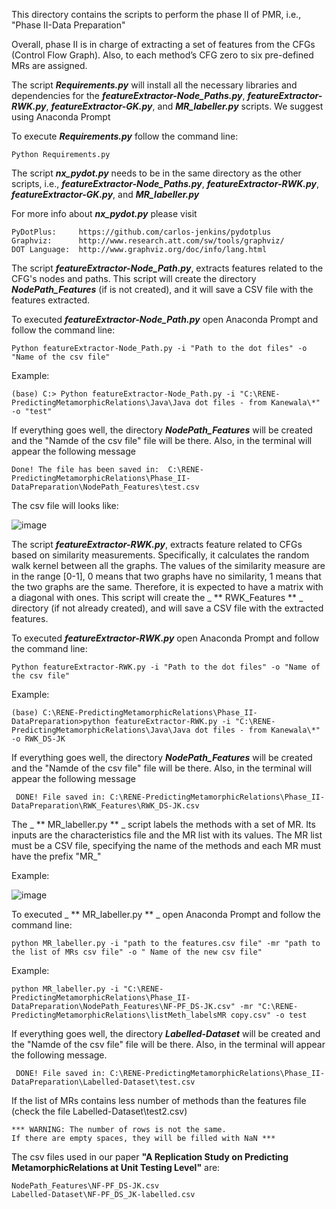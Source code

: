 This directory contains the scripts to perform the phase II of PMR, i.e., "Phase II-Data Preparation" 

Overall, phase II is in charge of extracting a set of features from the CFGs (Control Flow Graph). Also, to each method’s CFG zero to six pre-defined MRs are assigned.

The script _**Requirements.py**_ will install all the necessary libraries and dependencies for the  _**featureExtractor-Node_Paths.py**_, _**featureExtractor-RWK.py**_, _**featureExtractor-GK.py**_, and _**MR_labeller.py**_ scripts. We suggest using Anaconda Prompt

To execute _**Requirements.py**_ follow the command line:
	
	Python Requirements.py

The script **_nx_pydot.py_** needs to be in the same directory as the other scripts, i.e., _**featureExtractor-Node_Paths.py**_, _**featureExtractor-RWK.py**_, _**featureExtractor-GK.py**_, and _**MR_labeller.py**_

For more info about **_nx_pydot.py_** please visit

	PyDotPlus:     https://github.com/carlos-jenkins/pydotplus
	Graphviz:      http://www.research.att.com/sw/tools/graphviz/
	DOT Language:  http://www.graphviz.org/doc/info/lang.html


The script _**featureExtractor-Node_Path.py**_, extracts features related to the CFG's nodes and paths. This script will create the directory _**NodePath_Features**_ (if is not created), and it will save a CSV file with the features extracted.   

To executed _**featureExtractor-Node_Path.py**_ open Anaconda Prompt and follow the command line:

	Python featureExtractor-Node_Path.py -i "Path to the dot files" -o "Name of the csv file"

Example:

	(base) C:> Python featureExtractor-Node_Path.py -i "C:\RENE-PredictingMetamorphicRelations\Java\Java dot files - from Kanewala\*" -o "test"

If everything goes well, the directory _**NodePath_Features**_ will be created and the "Namde of the csv file" file will be there. Also, in the terminal will appear the following message

 	Done! The file has been saved in:  C:\RENE-PredictingMetamorphicRelations\Phase_II-DataPreparation\NodePath_Features\test.csv 

The csv file will looks like:

![image](https://user-images.githubusercontent.com/42596938/137895252-1a87eeac-555e-4180-8a8a-7ee749e36626.png)


The script  _**featureExtractor-RWK.py**_, extracts feature related to CFGs based on similarity measurements. Specifically, it calculates the random walk kernel between all the graphs. The values of the similarity measure are in the range [0-1], 0 means that two graphs have no similarity, 1 means that the two graphs are the same. Therefore, it is expected to have a matrix with a diagonal with ones. This script will create the _ ** RWK_Features ** _ directory (if not already created), and will save a CSV file with the extracted features.

To executed _**featureExtractor-RWK.py**_ open Anaconda Prompt and follow the command line:

	Python featureExtractor-RWK.py -i "Path to the dot files" -o "Name of the csv file"

Example:

	(base) C:\RENE-PredictingMetamorphicRelations\Phase_II-DataPreparation>python featureExtractor-RWK.py -i "C:\RENE-PredictingMetamorphicRelations\Java\Java dot files - from Kanewala\*" -o RWK_DS-JK 

If everything goes well, the directory _**NodePath_Features**_ will be created and the "Namde of the csv file" file will be there. Also, in the terminal will appear the following message

 	 DONE! File saved in: C:\RENE-PredictingMetamorphicRelations\Phase_II-DataPreparation\RWK_Features\RWK_DS-JK.csv  

The _ ** MR_labeller.py ** _ script labels the methods with a set of MR. Its inputs are the characteristics file and the MR list with its values.
The MR list must be a CSV file, specifying the name of the methods and each MR must have the prefix "MR_"

Example:

![image](https://user-images.githubusercontent.com/42596938/137913149-5775901c-0184-496e-857d-51e0b8c3bec4.png)

To executed _ ** MR_labeller.py ** _ open Anaconda Prompt and  follow the command line:

	python MR_labeller.py -i "path to the features.csv file" -mr "path to the list of MRs csv file" -o " Name of the new csv file"
	

Example:

	python MR_labeller.py -i "C:\RENE-PredictingMetamorphicRelations\Phase_II-DataPreparation\NodePath_Features\NF-PF_DS-JK.csv" -mr "C:\RENE-PredictingMetamorphicRelations\listMeth_labelsMR copy.csv" -o test

If everything goes well, the directory _**Labelled-Dataset**_ will be created and the "Namde of the csv file" file will be there. Also, in the terminal will appear the following message.

	 DONE! File saved in: C:\RENE-PredictingMetamorphicRelations\Phase_II-DataPreparation\Labelled-Dataset\test.csv 

If the list of MRs contains less number of methods than the features file (check the file Labelled-Dataset\test2.csv)

	*** WARNING: The number of rows is not the same. 
	If there are empty spaces, they will be filled with NaN *** 

 The csv files used in our paper **"A Replication Study on Predicting MetamorphicRelations at Unit Testing Level"** are:
 	
	NodePath_Features\NF-PF_DS-JK.csv
	Labelled-Dataset\NF-PF_DS_JK-labelled.csv
	
	
